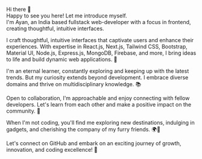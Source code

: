Hi there 👋<br/>
Happy to see you here! Let me introduce myself.<br/>
I'm Ayan, an India based fullstack web-developer with a focus in frontend, creating thoughtful, intuitive interfaces.

I craft thoughtful, intuitive interfaces that captivate users and enhance their experiences. With expertise in React.js, Next.js, Tailwind CSS, Bootstrap, Material UI, Node.js, Express.js, MongoDB, Firebase, and more, I bring ideas to life and build dynamic web applications. 🚀

I'm an eternal learner, constantly exploring and keeping up with the latest trends. But my curiosity extends beyond development. I embrace diverse domains and thrive on multidisciplinary knowledge. 📚

Open to collaboration, I'm approachable and enjoy connecting with fellow developers. Let's learn from each other and make a positive impact on the community. 🤝

When I'm not coding, you'll find me exploring new destinations, indulging in gadgets, and cherishing the company of my furry friends. 🌍📱

Let's connect on GitHub and embark on an exciting journey of growth, innovation, and coding excellence! 🚀

<!---
cbty-ayan/cbty-ayan is a ✨ special ✨ repository because its `README.md` (this file) appears on your GitHub profile.
You can click the Preview link to take a look at your changes.
--->
